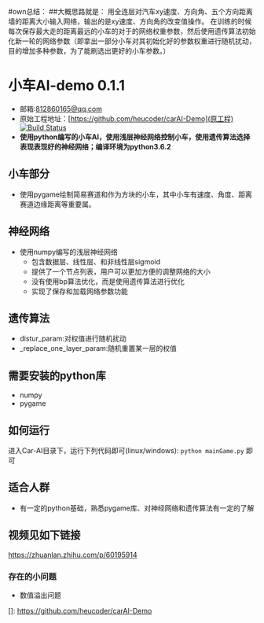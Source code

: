 #own总结：
##大概思路就是：
用全连层对汽车xy速度、方向角、五个方向距离墙的距离大小输入网络，输出的是xy速度、方向角的改变值操作。
在训练的时候每次保存最大走的距离最远的小车的对于的网络权重参数，然后使用遗传算法初始化新一轮的网络参数（即拿出一部分小车对其初始化好的参数权重进行随机扰动，目的增加多种参数，为了能刷选出更好的小车参数。）

# 小车AI-demo 0.1.1
- 邮箱:812860165@qq.com
- 原始工程地址：[https://github.com/heucoder/carAI-Demo](原工程)
[![Build Status](https://travis-ci.org/joemccann/dillinger.svg?branch=master)](https://travis-ci.org/joemccann/dillinger)
- **使用python编写的小车AI，使用浅层神经网络控制小车，使用遗传算法选择表现表现好的神经网络；编译环境为python3.6.2**
## 小车部分
- 使用pygame绘制简易赛道和作为方块的小车，其中小车有速度、角度、距离赛道边缘距离等重要属。
## 神经网络
- 使用numpy编写的浅层神经网络
    - 包含数据层、线性层、和非线性层sigmoid
    - 提供了一个节点列表，用户可以更加方便的调整网络的大小
    - 没有使用bp算法优化，而是使用遗传算法进行优化
    - 实现了保存和加载网络参数功能
## 遗传算法
- distur_param:对权值进行随机扰动
- _replace_one_layer_param:随机重置某一层的权值

## 需要安装的python库
- numpy
- pygame
## 如何运行

进入Car-AI目录下，运行下列代码即可(linux/windows):
```python mainGame.py```
即可
## 适合人群
- 有一定的python基础，熟悉pygame库、对神经网络和遗传算法有一定的了解
## 视频见如下链接
https://zhuanlan.zhihu.com/p/60195914
### 存在的小问题
- 数值溢出问题






[]: https://github.com/heucoder/carAI-Demo

